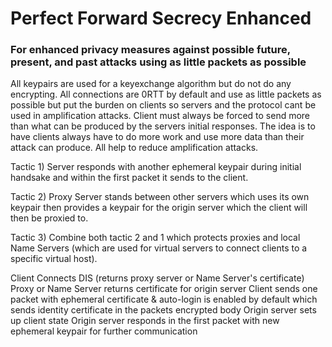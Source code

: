 # Perfect Forward Secrecy Enhanced

### For enhanced privacy measures against possible future, present, and past attacks using as little packets as possible

All keypairs are used for a keyexchange algorithm but do not do any encrypting. All connections are 0RTT by default and use as little packets as possible but put the burden on clients so servers and the protocol cant be used in amplification attacks. Client must always be forced to send more than what can be produced by the servers initial responses. The idea is to have clients always have to do more work and use more data than their attack can produce. All help to reduce amplification attacks.

Tactic 1)
Server responds with another ephemeral keypair during initial handsake and within the first packet it sends to the client.

Tactic 2)
Proxy Server stands between other servers which uses its own keypair then provides a keypair for the origin server which the client will then be proxied to.

Tactic 3)
Combine both tactic 2 and 1 which protects proxies and local Name Servers (which are used for virtual servers to connect clients to a specific virtual host).

Client Connects
 DIS (returns proxy server or Name Server's certificate)
  Proxy or Name Server returns certificate for origin server
   Client sends one packet with ephemeral certificate & auto-login is enabled by default which sends identity certificate in the packets encrypted body
    Origin server sets up client state
     Origin server responds in the first packet with new ephemeral keypair for further communication
